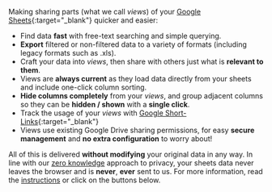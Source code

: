 Making sharing parts (what we call _views_) of your [Google Sheets](https://www.google.com/sheets/about){:target="_blank"} quicker and easier:

+ Find data __fast__ with free-text searching and simple querying.
+ __Export__ filtered or non-filtered data to a variety of formats (including legacy formats such as .xls).
+ Craft your data into _views_, then share with others just what is __relevant to them__.
+ Views are __always current__ as they load data directly from your sheets and include one-click column sorting.
+ __Hide columns completely__ from your _views_, and group adjacent columns so they can be __hidden / shown__ with a __single click__.
+ Track the usage of your _views_ with [Google Short-Links](https://goo.gl){:target="_blank"} 
+ Views use existing Google Drive sharing permissions, for easy __secure management__ and __no extra configuration__ to worry about!

All of this is delivered __without modifying__ your original data in any way. In line with our [zero knowledge](/about#privacy) approach to privacy, your sheets data never leaves the browser and is __never__, __ever__ sent to us. For more information, read the [instructions](#instructions) or click on the buttons below.